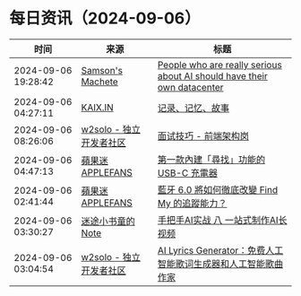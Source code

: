 ﻿# 每日资讯（2024-09-06）

|时间|来源|标题|
|---|---|---|
|2024-09-06 19:28:42|[Samson's Machete](https://nalaginrut.com/feed/atom)|[People who are really serious about AI should have their own datacenter](https://nalaginrut.com/archives/2024/09/06/people%20who%20are%20really%20serious%20about%20ai%20should%20have%20their%20own%20datacenter/)|
|2024-09-06 04:27:11|[KAIX.IN](https://kaix.in/feed/)|[记录、记忆、故事](https://kaix.in/2024/0906-story/)|
|2024-09-06 08:26:06|[w2solo - 独立开发者社区](https://w2solo.com/topics/feed)|[面试技巧 - 前端架构岗](https://w2solo.com/topics/5006)|
|2024-09-06 04:47:13|[蘋果迷 APPLEFANS](https://applefans.today/feed/)|[第一款內建「尋找」功能的 USB-C 充電器](https://applefans.today/2024-09-twelve-south-plugbug-support-findmy/)|
|2024-09-06 02:41:44|[蘋果迷 APPLEFANS](https://applefans.today/feed/)|[藍牙 6.0 將如何徹底改變 Find My 的追蹤能力？](https://applefans.today/2024-09-apple-find-my-bluetooth-6/)|
|2024-09-06 03:30:27|[迷途小书童的Note](https://xugaoxiang.com/feed)|[手把手AI实战 八 一站式制作AI长视频](https://xugaoxiang.com/2024/09/06/ai-project-8/)|
|2024-09-06 03:04:54|[w2solo - 独立开发者社区](https://w2solo.com/topics/feed)|[AI Lyrics Generator：免费人工智能歌词生成器和人工智能歌曲作家](https://w2solo.com/topics/5005)|

